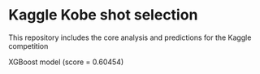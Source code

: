 # Kaggle Kobe shot selection
This repository includes the core analysis and predictions for the Kaggle competition

XGBoost model (score = 0.60454)
